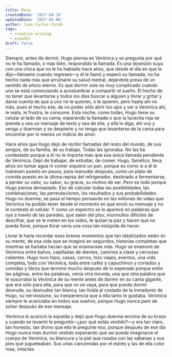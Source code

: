 ```yaml
---
title: Rosa
createdDate: '2017-04-18'
updatedDate: '2017-05-06'
author: Juan Carlos Farah
tags:
  - creative writing
  - español
draft: false
---
```


Siempre, antes de dormir, Hugo piensa en Verónica y se pregunta por qué no le
ha llamado, o más bien, respondido la llamada. Es una obsesión suya con una
chica que no le ha hablado hace años, que desde el día en que le dijo—llámame
cuando regreses—y él le llamó y esperó su llamada, no ha hecho nada más que
arruinarle su salud mental, dejándole presa de un sentido de añoro eterno. Es
que dormir solo es muy complicado cuando uno se está comenzando a acostumbrar
a compartir el sueño. El hecho de no tener que levantarse y todos los días
buscar a alguien y llorar y gritar y darse cuenta de que a uno no le quieren, o
le quieren, pero hasta ahí no más, pues el hecho ése, de no poder sólo abrir
los ojos y ver a Verónica ahí, le mata, le frustra, le consume. Esta noche,
como todas, Hugo tiene su celular al lado de su cama, esperando la llamada o
que la lucecita roja se prenda y sea un mensaje de texto y sea de ella, y
ella le diga, ahí voy y venga y duerman y se despierte y no tenga que
levantarse de la cama para encontrar por lo menos un indicio de amor.

Hace años que Hugo dejó de recibir llamadas del resto del mundo, de sus amigos,
de su familia, de su trabajo. Todas las ignoraba. No las ha contestado porque a
él no le importa más que esa única llamada pendiente de Verónica. Dejó de
trabajar, de estudiar, de comer. Hugo, famélico, lleva años sin tomar agua ni
comer siquiera un pan, porque es como si a él le hubiesen puesto en pausa, para
reanudar después, como un plato de comida puesto en la última
repisa del refrigerador, destinado a fermentarse, a perder su valor, su sabor,
su gracia, su motivo de ser. Pero es todo porque Hugo piensa demasiado. Eso
de calcular todas las posibilidades, las combinaciones, las permutaciones,
los resultados y sus probabilidades. Hugo no duerme, se pasa el tiempo
pensando en las millones de vidas que Verónica ha podido tener desde el
momento en que envió su mensaje y no le contestó el celular. Y como un
espectro se le aparece en palabras que oye a través de las paredes, que salen
del piso, murmullos difíciles de descifrar, que se le meten en los oídos, le
quitan la paz y hacen que no pueda llorar, porque llorar sería una cosa tan
estúpida de hacer.

Llorar le haría recordar esos breves momentos que tan idealizados están en su
mente, de esa vida que se imaginó en segundos, historias completas que mientras
se bañaba hacían que se enamorase más. Hugo se enamoró de Verónica entre baños,
cepilladas de dientes, caminos a clase y cervezas calientes. Hugo tuvo hijos,
casas, carros, hizo viajes, eventos, una vida completa, todo con Verónica, toda
entre cafés y capuchinos y cortados y comidas y libros que terminó mucho después
de lo esperado porque entre las páginas, entre las palabras, venía otra movida,
una que otra palabra que le susurraba la Verónica de su mente antes de dormir en
su cama gigante, que era sólo para ella, para que no se vaya, para que pueda
dormir desnuda, su desnudez tan blanca, tan lívida al costado de la inmadurez
de Hugo, su nerviosismo, su inexperiencia que a ella tanto le gustaba.
Verónica siempre le acariciaba en todos sus sueños, porque Hugo nunca paró de
soñar después de ese mensaje.

Verónica le acarició la espalda y dejó que Hugo duerma encima de su brazo y
cuando se levantó le preguntó—¿por qué estás vestido?—y era tan claro, tan
honesto, tan divino que ella le pregunte eso, porque después de ese día Hugo
nunca más durmió vestido esperando que así pueda imaginarse el cuerpo de
Verónica, su blancura y la piel que rozaba con las sábanas y sus pies que
jugueteaban. Sus uñas carcomidas por el estrés y las de ella color rosa,
intactas.
